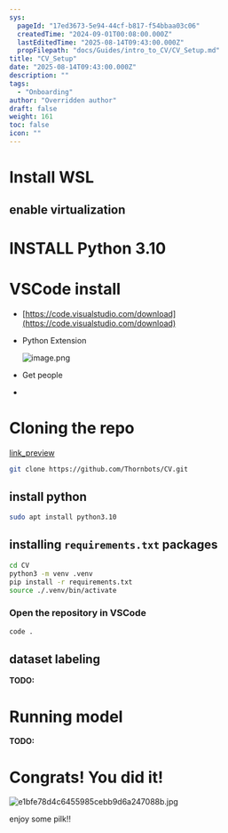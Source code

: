 ```yaml
---
sys:
  pageId: "17ed3673-5e94-44cf-b817-f54bbaa03c06"
  createdTime: "2024-09-01T00:08:00.000Z"
  lastEditedTime: "2025-08-14T09:43:00.000Z"
  propFilepath: "docs/Guides/intro_to_CV/CV_Setup.md"
title: "CV_Setup"
date: "2025-08-14T09:43:00.000Z"
description: ""
tags:
  - "Onboarding"
author: "Overridden author"
draft: false
weight: 161
toc: false
icon: ""
---
```


# Install WSL

## enable virtualization

# INSTALL Python 3.10

# VSCode install

- [https://code.visualstudio.com/download](https://code.visualstudio.com/download)
- Python Extension

	![image.png](https://prod-files-secure.s3.us-west-2.amazonaws.com/d518164a-d88e-44d1-a4ee-3adb3bd8bce0/d82b6650-a5e4-4d3c-b8c9-93d817dae00e/image.png?X-Amz-Algorithm=AWS4-HMAC-SHA256&X-Amz-Content-Sha256=UNSIGNED-PAYLOAD&X-Amz-Credential=ASIAZI2LB466WSMSKGVM%2F20250815%2Fus-west-2%2Fs3%2Faws4_request&X-Amz-Date=20250815T201007Z&X-Amz-Expires=3600&X-Amz-Security-Token=IQoJb3JpZ2luX2VjEBoaCXVzLXdlc3QtMiJHMEUCIDrxtvQPlYgTtTRTeB5MhAs8kgBtzi5muqe0NkazuAyrAiEApKFMk8fVmZ89CC2k06syZNnjBIKcyTUUVPROIvI4qOkq%2FwMIYxAAGgw2Mzc0MjMxODM4MDUiDJHwCJfBE16ELosF0CrcA%2FDD1guJLFtz9jeZPGycyolkJ7lRJT9pQI%2FZsPF7MiYxuBWQDXQIngHB5DSLjMLFRXZ%2FpJbC9BhTYLpWWfXleZibw04klzHWGYic67Z2nVrLWCoWI2PnTQ%2FY77E2VEfX3E5Jr53DYyfTxjHni5odmnTw2HUiCpgFhUBCEqW8zPEHUqd2vXABMGDVotyMQvPLCbMX6ZehOJHZUexsV9ZqnUVKKOVSauKPUv0ZI7EOyie9PST7divYO8m2P1C1u%2BcbQAfja7c6NtxMv15FO9o9Lv%2BFNzbWjVqRntWCiSGvXwwq6JUcArZzGOm5g33VM4eh05dDduyLjh1bM2QLUFsJcb7oGGD4xTbK5t%2FJCRo1c7H9Qjax%2Fo5VO3dzfmjENxOkjrXBfPw6MNmaxvwvC%2BhNVbFxginGTowyN6W%2FwzEL35%2FRr9Cs4MFWT3lyilOru%2BX3YZI8zaF%2BhmWIesbZlnenTD027V%2FUrooexXVGs0U48WSA3DJRw%2BjjvNKYjw4c4JYcp06We0%2B0A5qmwEUdGIeVWtD1r3zUV7ufgF0E1WM2%2FrHvTOD79CqDQF0N%2Fg%2FetT%2Fk%2BtPpnzJLxxSJc7vjxUMT8yzJEbeO%2B9iKow5HdnlJg06QAoob2XasxyvSd01uMOba%2FcQGOqUBCyC1tIGQ5tTFHnKjuZVoOu2CXUzoPFu0IRUKik1%2BQZuh6gyqPFMkc3YJNZDaxDx%2Fto9aao2rqSQsoOwJA4OKiZW%2BvlnBU4yLG10nl%2B%2BzclhRA5wPQRnyMAt9roZKQxyFr6eACys3p12EoPYnpU6PGKJImIOPrxi6%2BVzNIim3NoL%2F%2FjKM%2FNhtvUhjSAtXKkqE0zW%2FTcACMkhSeb2IQY%2BpIFghz2Vl&X-Amz-Signature=5eeafe42a1c45cd8722679d3fa4ad1f0e2da0c7c59de05d6cbdb9eeb7f09e865&X-Amz-SignedHeaders=host&x-amz-checksum-mode=ENABLED&x-id=GetObject)
- Get people
- 

# Cloning the repo

[link_preview](https://github.com/Thornbots/CV/)

```bash
git clone https://github.com/Thornbots/CV.git
```

## install python

```bash
sudo apt install python3.10
```

## installing `requirements.txt` packages

```bash
cd CV
python3 -m venv .venv
pip install -r requirements.txt
source ./.venv/bin/activate
```

### Open the repository in VSCode

```bash
code .
```

## dataset labeling  

**TODO:**

# Running model

**TODO:**

# Congrats! You did it!

![e1bfe78d4c6455985cebb9d6a247088b.jpg](https://prod-files-secure.s3.us-west-2.amazonaws.com/d518164a-d88e-44d1-a4ee-3adb3bd8bce0/7d1ce04e-65d6-40c8-814d-754280e9515a/e1bfe78d4c6455985cebb9d6a247088b.jpg?X-Amz-Algorithm=AWS4-HMAC-SHA256&X-Amz-Content-Sha256=UNSIGNED-PAYLOAD&X-Amz-Credential=ASIAZI2LB466ZHTAOZ5Y%2F20250815%2Fus-west-2%2Fs3%2Faws4_request&X-Amz-Date=20250815T201006Z&X-Amz-Expires=3600&X-Amz-Security-Token=IQoJb3JpZ2luX2VjEBoaCXVzLXdlc3QtMiJGMEQCIEEV6XVtFYPfxK39IncerSFSeHU8Nx%2F8d2AbDS2W27sFAiAnVI7IQEhGuNQ5SzIGVEnhay1tT0uIuXc8KlWnjDaeQir%2FAwhiEAAaDDYzNzQyMzE4MzgwNSIMsj%2FOp5kyVfXZMD7UKtwD3p2VvC8ivS1jm5wIYuOK2quU3N1GapwkLvNBRHeFogTb91E%2FW3Ar6HT6FTv%2BPg%2BFpR3Yl06ZmdL0nwy5gmDgU5KPDJ1dOZ1bF9ApvCXkpJ6KoL%2Fy50ZQe6IkZSxSYNZdz2HFw%2BRmOMUN8ZbFzQzFsMT%2B%2F0HxzVSOYmpMIqPAnxMFZpvDMq4qqVxbbYYbBXV%2BQ8XYcTfpC2Fq423Tcj%2F%2F2RJuxDVYSI8dQSCd46p7O2BIXUyUkes9d%2Bj2PwpLhc5kTE3CU4TUalb1xTOHazZsJtIkVsLuS5QM9thcFVgZE2CYCCkJN0JwzxNimmf%2F4GMk1AWzUruj2ZMWQxzXnQvDYajpcNLfpA3j%2BWea6FP%2BtfJuaDEQuMauWDvtp9SFuzsFA6MfKQM2wVN8wJajd8vTtcKkYLZ36UEVAEc3yXRWvqo8pwHoPrK3hnN4uiwjXOQbZutmUNewU7aooO8UF0A5SRW70%2BdMqgF%2FjANjefhBYOX%2BXiX6Pq0l23pbzOD3lWk7BRLKsNyTaja470DEKpvnm3ZLrRfHwhgc8XwDNz%2B7G43oHazufmrnFW7BOVZLOKb0mMHTfvCWGyA55iA0%2Fd%2FEBX%2Btiwo1KNipplxhpNbezEAEHWdOXPdHO73QHugw8tr9xAY6pgGDQ12BKozNZM%2BLZTcA0sWz6zyAT8X1SlIiqMqf3PcwYg7FUYTBTFH4jg7hRRxLcucTXoL2Dtu0Go%2FZFUNX6%2FEwoXiyNBfOAq4hs3s57W%2FTv26LsoIVVMQ4P%2Fy4bwQNzTBz8q7aFbblPm7mGDHUORwSAtqNDbz3SggFSdlETvZaOtb5U4fFv74tjh%2FUz%2FMaF0pVVO6Yzem8gz8ILhCyALY6iT6Nmxh0&X-Amz-Signature=733b9866eee0bccfb6ef0657c0cb94ac518d40ffa6bbacab3d916824c7d8da72&X-Amz-SignedHeaders=host&x-amz-checksum-mode=ENABLED&x-id=GetObject)

enjoy some pilk!!
